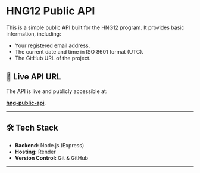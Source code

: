 # HNG12 Public API

This is a simple public API built for the HNG12 program. It provides basic information, including:
- Your registered email address.
- The current date and time in ISO 8601 format (UTC).
- The GitHub URL of the project.

## 🚀 Live API URL
The API is live and publicly accessible at:

**[hng-public-api](https://hng-public-api-8h4j.onrender.com)**.

---

## **🛠 Tech Stack**
- **Backend:** Node.js (Express)
- **Hosting:** Render
- **Version Control:** Git & GitHub

---

